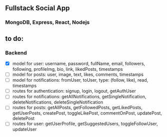 ## Fullstack Social App

### MongoDB, Express, React, Nodejs

## to do:

### Backend

-   [x] model for user: username, password, fullName, email, followers, following, profileImg, bio, link, likedPosts, timestamps
-   [ ] model for posts: user, image, text, likes, comments, timestamps
-   [ ] model for notifications: fromUser, toUser, type: (follow, like), read, timestamps
-   [ ] routes for authentication: signup, login, logout, getAuthUser
-   [ ] routes for notifications: getAllNotifications, getSingleNotification, deleteNotifications, deleteSingleNotification
-   [ ] routes for posts: getAllPosts, getFollowedPosts, getLikedPosts, getUserPosts, createPost, toggleLikePost, commentOnPost, updatePost, deletePost
-   [ ] routes for user: getUserProfile, getSuggestedUsers, toggleFollowUser, updateUser

